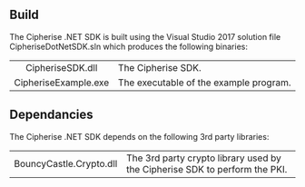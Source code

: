 ## Build

The Cipherise .NET SDK is built using the Visual Studio 2017 solution file CipheriseDotNetSDK.sln which produces the following binaries:

|||
|:-:|:-|
|CipheriseSDK.dll| The Cipherise SDK.  |
|CipheriseExample.exe| The executable of the example program. |

## Dependancies

The Cipherise .NET SDK depends on the following 3rd party libraries:

|||
|:-:|:-|
|BouncyCastle.Crypto.dll| The 3rd party crypto library used by the Cipherise SDK to perform the PKI. |
